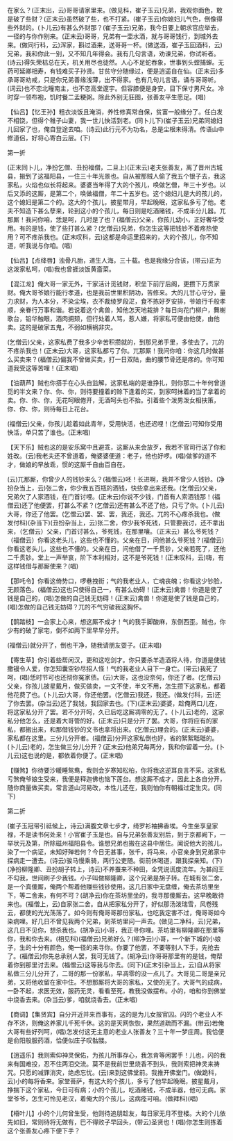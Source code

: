 <!-- { "loadSidebar": true } -->
在家么？(正末出，云)哥哥请家里来。(做见科，崔子玉云)兄弟，我观你面色，敢是破了些财？(正末云)虽然破了些，也不打紧。(崔子玉云)你媳妇儿气色，倒像得些外财的。(卜儿云)有甚么外财那？(崔子玉云)兄弟，我今日要上朝求官应举去，一径的与你作别来。(正末云)哥哥，兄弟有一壶水酒，就与哥哥饯行，到城外去来。(做同行科，云)浑家，斟过酒来，送哥哥一杯。(做送酒，崔子玉回酒科，云)兄弟，我和你此一别，又不知几年得会。我有几句言语，劝谏兄弟，你试听者。(诗云)得失荣枯总在天，机关用尽也徒然。人心不足蛇吞象，世事到头螳捕蝉。无药可延卿相寿，有钱难买子孙贤。甘贫守分随缘过，便是逍遥自在仙。(正末云)多承哥哥劝戒，只是你兄弟善缘浅薄，出不得家。也有几句儿言语，诵与哥哥听。(词云)也不恋北疃南主，也不恋高堂邃宇。但容膝便是身安，目下保寸男尺女。冷时穿一领布袍，饥时餐二盂粳粥。除此外别无狂图，张善友平生愿足。(唱)

【仙吕】【忆王孙】粗衣淡饭且淹消，养性修真常自保，贫富一般缘分了。任白发不相饶，但得个稚子山妻，我一世儿快活到老。(同卜儿下)(崔子玉云)兄弟同媳妇儿回家了也，俺自登途去咱。(诗云)此行元不为功名，总是尘根未得清。传语山中修道侣，好将心寄白云层。(下)


第一折

(正末同卜儿，净扮乞僧、丑扮福僧，二旦上)(正末云)老夫张善友，离了晋州古城县，搬到了这福阳县，一住三十年光景也。自从被那贼人偷了我五个银子去，我这家私，火焰也似长将起来。婆婆当年得了大的个孩儿，唤做乞僧，年三十岁也。以后又添的这厮，是第二个，唤做福僧，年二十五岁也。这个媳妇儿是大的孩儿的，这个媳妇是第二个的。这大的个孩儿，披星带月，早起晚眠，这家私多亏了他。老夫不知造下甚么孽来，轮到这小的个孩儿，每日则是吃酒赌钱，不成半分儿器。兀那厮！我问你咱，恁是呵，几时是了也？(福僧云)父亲，你孩儿幼小，正好奢华受用。有的是钱，使了些打甚么紧？(乞僧云)兄弟，你怎生这等把钱钞不着疼热使用？可不疼杀我也。(正末叹科，云)这都是命运里招来的，大的个孩儿，你不知道，听我说与你咱。(唱)

【仙吕】【点绛唇】浊骨凡胎，递生人海，三十载。也是我缘分合该，(带云)正为这泼家私呵，(唱)我也曾捱淡饭黄齑菜。

【混江龙】俺大哥一家无外，干家活计觅钱财，积垒下前厅后阁，更攒下万贯家财。俺大哥爷娘行能行孝道，也是我前世里积阴功，苦修来。大的儿甘心守分，量力求财，为人本分，不染尘埃，衣不裁绫罗段疋，食不拣好歹安排，爷娘行千般孝顺，亲眷行万事和谐。若说着这个禽兽，知他怎天地栽排？每日向花门柳户，舞榭歌台，铅华触眼，酒肉拥颏，但行处着人骂，惹人嫌，将家私可便由他使，由他卖。这的是破家五鬼，不弱如横祸非灾。

(乞僧云)父亲，这家私费了我多少辛苦积攒就的，到那兄弟手里，多使去了。兀的不疼杀我也！(正末云)大哥，这家私都亏了你。兀那厮！我问你咱：你这几时做甚么买卖来？(福僧云)偏我不曾做买卖，打一日双陆，曲的腰节骨还是疼的。你可知道我受这等苦哩！(正末唱)

【油葫芦】贼也你搭手在心头自监解，这家私端的是谁挣扎，则你那二十年何曾道觅的半文来？你、你、你，则待要撞着的赊下逢着的买，到家呵抹着的当了拿着的卖。你、你、你，无花呵眼倦开，无酒呵头也不抬。引着些个泼男泼女相扶策，你、你、你，则待每日上花台。

(福僧云)父亲，你孩儿趁着如此青年，受用快活，也还迟哩！(乞僧云)可知你受用快活，单只苦了谁也。(正末唱)

【天下乐】贼也这的是安乐窝中且避乖，这厮从来会放歹，我若不官司行送了你和姓改。(云)我老夫还不曾道着，俺婆婆便道：老子，他也好啰。(唱)做爹的道不才，做娘的早放乖，惯的这厮千自由百自在。

(云)兀那厮，你曾少人的钱钞来么？(福僧云)呸！长进啊，我并不曾少人钱钞。(净扮杂当上，云)张二舍，你少我五百瓶的酒钱，快些拿出来还我。(乞僧云)父亲，兄弟欠了人家酒钱，在门首讨哩。(正末云)你说不少钱，门首有人索酒钱那！(福僧云)还了他便罢，打甚么不紧？(乞僧云)还有甚么不还了他，只亏了你。(卜儿云)大哥，你还了他罢。(乞僧云)罢、罢、罢，我还，我还。兀的不心疼杀我也。(做发付科)(杂当下)(丑扮杂当上，云)张二舍，你少我爷死钱，只管要我讨，还不拿出来，（乞僧云）父亲，门首讨甚么，爷死钱，在那里嚷。（正末云）甚么爷死钱？（福僧云）你看这老头儿，这些也不懂的。父亲在日，问他甚么爷死钱？(福僧云)你看这老头儿，这些也不懂的。父亲在日，问他借了一千贯钞，父亲若死了，还他二千贯钞。堂上一声举哀，阶下本利相对，这不是爷死钱！(正末叹科，云)嗨，有这样钱借与那厮使来？(唱)

【那吒令】你看这倚势口，啰巷拽街；气的我老业人，亡魂丧魄；你看这少钞脸，无颜落色。(福僧云)这也只使得自己一，有甚么妨碍！(正末云)禽兽！你道是使了钱是自己的，(唱)怎做的自己钱无妨碍！(正末云)禽兽！你道是使了钱是自己的，(唱)怎做的自己钱无妨碍？兀的不气穷破我这胸怀。

【鹊踏枝】一会家上心来，想这厮不成才！气的我手脚酸麻，东倒西歪。贼也，你少有的破了家宅，倒不如两下里早早分开。

(福僧云)就分开了，倒也干净，随我请朋友耍子。(正末唱)

【寄生草】你引着些帮闲汉，更和这吃剑才。你只要杀羊造酒将人待，你道是使钱撒镘令人爱，你怎知囊空钞尽招人怪！气的我老业人目下一身亡。(带云)我死了呵，(唱)恁时节可也还彻你冤家债。(云)大哥，这也没奈何，你还了者。(乞僧云)父亲，你孩儿披星戴月，做买做卖，一文不使，半文不用，怎生攒下这家私，都着他花费了也。(卜儿云)大哥，你还他罢。(乞僧云)我还，我还。(做发付科，云)还了你去罢。(杂当云)还了我钱，我回家去也。(下)(正末云)婆婆，趁俺两口儿在，将这家私分开了罢。若不分开呵，久已后吃这厮凋零的无了。(卜儿云)老的，这家私分他怎么，还是着大哥管的好。(正末云)只是分开了罢。大哥，你将应有的家私，都搬出来，和那借钱钞的文书也拿将出来。(乞僧云)理会的。(正末云)婆婆，家私都在这里。三分儿分开者。(福僧云)分开这家私倒也好，省的絮絮聒聒的。(卜儿云)老的，怎生做三分儿分开？(正末云)他弟兄每两分，我和你留着一分。(卜儿云)这也说的是，都依着你便了。(正末唱)

【赚煞】你待要沙暖睡鸳鸯，我则会岁寒知松柏，你将我这逆耳良言不采。这家私亏煞俺爷娘生受来，我便是释迦佛也恼下莲台。想这厮不成才，因此上各自分开，随你商量做买卖。常言道山河易改，本性儿还在，我则怕你有朝福过定生灾。(同下)


第二折

(崔子玉冠带引祗候上，诗云)满腹文章七步才，绮罗衫袖拂香埃。今生坐享皇家禄，不是读书何处来！小官崔子玉是也。自与兄弟张善友别后，到于京都阙下，一举状元及第，所除磁州福阳县令。谁想兄弟也搬在这县中居住。闻说他大的孩儿，染了一个病证，未知好殚若何？今日无甚事，张千，将马来，小官亲身到兄弟家中探病走一遭去。(诗云)骏马慢乘骑，两行公吏随。街前休喝道，跟我探亲知。(下)(净扮柳隆卿、丑扮胡子转上，诗云)不养蚕来不种田，全凭说谎度流年。为甚阎王不勾我，世间刷子少我钱。小子叫做柳隆卿，这个兄弟是胡子转。在城有张二舍，是一个真傻厮，俺两个帮着他赚些钱钞使用。这几日家中无盘缠，俺去茶坊里坐下，等二舍来，有何不可？(胡净云)你在茶坊里坐的，我寻那傻厮去。这早晚敢待来也。(福僧上，云)自家张二舍。自从把家私分开了，好似那汤泼瑞雪，风卷残云，都使的光光荡荡了。如今则有俺哥哥那份家私，也吃我定害不过，俺哥哥如今染病哩。好几日不曾见我两个兄弟，到茶坊里问一声去。(做见二净科，云)兄弟，这几日不见你，想杀我也。(胡净云)小哥，我正寻你哩。茶坊里有柳隆卿在那里等你，我和你去来。(相见科)(福僧云)兄弟好么？(柳净云)小哥，一个新下城的小娘子，生的十分有颜色，俺一径的来寻你。你要了他罢，不要等别人下手，先抢去了。(福僧云)你先总承别人罢，我可无钱了。(胡净云)你哥哥那里有的是钱，俺帮着你到那里讨去来。(福僧云)这等我与你去。(同下)(正末引杂当上，云)自从将家私做三分儿分开了，二哥的那一份家私，早凋零的没一点儿了。大哥见二哥是亲兄弟，又将他收留在家中住。不想那厮将大哥的家私，又使的无了。大哥气的成病，一卧不起，求医无效，服药无灵，看看至死，教我没做摆布。小的，咱和你到佛堂中烧香去来。(杂当云)爹，咱就烧香去。(正末唱)

【商调】【集贤宾】自分开近并来百事有，这的是为儿女报官囚。闪的个老业人不存不济，则俺这养家儿千死千休。这的是天网恢恢，果然道疏而不漏。(带云)若俺大哥有些好列呵，(唱)怎发付这无主意的老业人张善友？三十年一梦庄周。我恰便是俞阳般服药酒，恰便似庄子叹骷髅。

【逍遥乐】我则索仰神灵保佑，为孩儿所事存心，我怎肯等闲罢手！儿也，闪的我来有国难投，忍不住两泪交流。莫不是我前世里烧香不到头，我则索把神灵来祷咒。只愿的减罪消灾，绝虑忘忧。(云)来到这佛堂前。我推开佛堂门。(做跪科，云)小的每将香来。家堂菩萨，有这大的个孩儿，多亏了他早起晚眠，披星戴月，挣揣下这个家私，今日可有病；小的个孩儿，吃酒赌钱，不成半器，他可无病。家堂爷爷，怎生可怜见老汉，着俺大的个孩儿，这病痊可咱。(做拜科)(唱)

【梧叶儿】小的个儿何曾生受，他则待追朋趁友，每日家无月不登楼。大的个儿依先如旧，常则待将无做有，巴不得败子早回头，(带云)圣贤也！(唱)你怎生则拣着这个张善友心疼下便下手？

